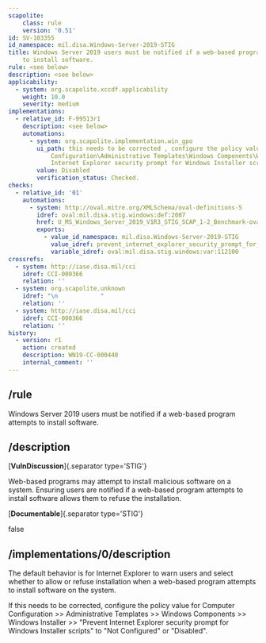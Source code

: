 ```yaml
---
scapolite:
    class: rule
    version: '0.51'
id: SV-103355
id_namespace: mil.disa.Windows-Server-2019-STIG
title: Windows Server 2019 users must be notified if a web-based program attempts
    to install software.
rule: <see below>
description: <see below>
applicability:
  - system: org.scapolite.xccdf.applicability
    weight: 10.0
    severity: medium
implementations:
  - relative_id: F-99513r1
    description: <see below>
    automations:
      - system: org.scapolite.implementation.win_gpo
        ui_path: this needs to be corrected , configure the policy value for Computer
            Configuration\Administrative Templates\Windows Components\Windows Installer\Prevent
            Internet Explorer security prompt for Windows Installer scripts
        value: Disabled
        verification_status: Checked.
checks:
  - relative_id: '01'
    automations:
      - system: http://oval.mitre.org/XMLSchema/oval-definitions-5
        idref: oval:mil.disa.stig.windows:def:2087
        href: U_MS_Windows_Server_2019_V1R3_STIG_SCAP_1-2_Benchmark-oval.xml
        exports:
          - value_id_namespace: mil.disa.Windows-Server-2019-STIG
            value_idref: prevent_internet_explorer_security_prompt_for_windows_installer_scripts_var
            variable_idref: oval:mil.disa.stig.windows:var:112100
crossrefs:
  - system: http://iase.disa.mil/cci
    idref: CCI-000366
    relation: ''
  - system: org.scapolite.unknown
    idref: "\n            "
    relation: ''
  - system: http://iase.disa.mil/cci
    idref: CCI-000366
    relation: ''
history:
  - version: r1
    action: created
    description: WN19-CC-000440
    internal_comment: ''
---
```



## /rule

Windows Server 2019 users must be notified if a web-based program attempts to install software.

## /description

[**VulnDiscussion**]{.separator type='STIG'}

Web-based programs may attempt to install malicious software on a system. Ensuring users are notified if a web-based program attempts to install software allows them to refuse the installation.

[**Documentable**]{.separator type='STIG'}

false

## /implementations/0/description

The default behavior is for Internet Explorer to warn users and select whether to allow or refuse installation when a web-based program attempts to install software on the system.

If this needs to be corrected, configure the policy value for Computer Configuration >> Administrative Templates >> Windows Components >> Windows Installer >> "Prevent Internet Explorer security prompt for Windows Installer scripts" to "Not Configured" or "Disabled".

